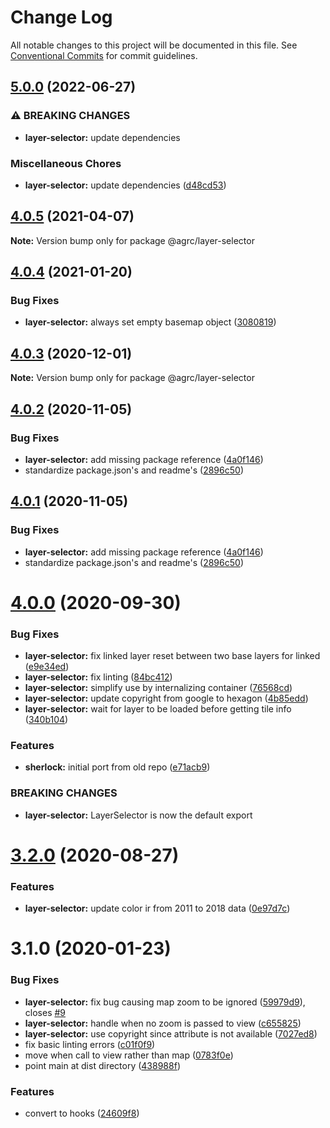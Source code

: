 # Change Log

All notable changes to this project will be documented in this file.
See [Conventional Commits](https://conventionalcommits.org) for commit guidelines.

## [5.0.0](https://github.com/agrc/kitchen-sink/compare/layer-selector-v4.0.5...layer-selector-v5.0.0) (2022-06-27)


### ⚠ BREAKING CHANGES

* **layer-selector:** update dependencies

### Miscellaneous Chores

* **layer-selector:** update dependencies ([d48cd53](https://github.com/agrc/kitchen-sink/commit/d48cd5329239a8c610570bc137e8a46dec3de743))

## [4.0.5](https://github.com/agrc/kitchen-sink/compare/@agrc/layer-selector@4.0.4...@agrc/layer-selector@4.0.5) (2021-04-07)

**Note:** Version bump only for package @agrc/layer-selector

## [4.0.4](https://github.com/agrc/kitchen-sink/compare/@agrc/layer-selector@4.0.3...@agrc/layer-selector@4.0.4) (2021-01-20)

### Bug Fixes

- **layer-selector:** always set empty basemap object ([3080819](https://github.com/agrc/kitchen-sink/commit/3080819e62b822260903adebc61497e68ad2383f))

## [4.0.3](https://github.com/agrc/kitchen-sink/compare/@agrc/layer-selector@4.0.2...@agrc/layer-selector@4.0.3) (2020-12-01)

**Note:** Version bump only for package @agrc/layer-selector

## [4.0.2](https://github.com/agrc/kitchen-sink/compare/@agrc/layer-selector@4.0.0...@agrc/layer-selector@4.0.2) (2020-11-05)

### Bug Fixes

- **layer-selector:** add missing package reference ([4a0f146](https://github.com/agrc/kitchen-sink/commit/4a0f146926152b0da916a7de859c7abfdff7c949))
- standardize package.json's and readme's ([2896c50](https://github.com/agrc/kitchen-sink/commit/2896c5074f397c43945d08d5d66435cc43a1f78a))

## [4.0.1](https://github.com/agrc/kitchen-sink/compare/@agrc/layer-selector@4.0.0...@agrc/layer-selector@4.0.1) (2020-11-05)

### Bug Fixes

- **layer-selector:** add missing package reference ([4a0f146](https://github.com/agrc/kitchen-sink/commit/4a0f146926152b0da916a7de859c7abfdff7c949))
- standardize package.json's and readme's ([2896c50](https://github.com/agrc/kitchen-sink/commit/2896c5074f397c43945d08d5d66435cc43a1f78a))

# [4.0.0](https://github.com/agrc/kitchen-sink/compare/@agrc/layer-selector@3.2.0...@agrc/layer-selector@4.0.0) (2020-09-30)

### Bug Fixes

- **layer-selector:** fix linked layer reset between two base layers for linked ([e9e34ed](https://github.com/agrc/kitchen-sink/commit/e9e34ed1fff12699c87d4f336e56fa0c52ba388e))
- **layer-selector:** fix linting ([84bc412](https://github.com/agrc/kitchen-sink/commit/84bc41256835bf464de3980dbfc533a66de33e13))
- **layer-selector:** simplify use by internalizing container ([76568cd](https://github.com/agrc/kitchen-sink/commit/76568cd55b4cf6c6746257f37c3cf133839d2fd0))
- **layer-selector:** update copyright from google to hexagon ([4b85edd](https://github.com/agrc/kitchen-sink/commit/4b85eddaf5077ec0e49bb7804237a37b982faa99))
- **layer-selector:** wait for layer to be loaded before getting tile info ([340b104](https://github.com/agrc/kitchen-sink/commit/340b104cd360f02cee7cd1d623f7d5545829a908))

### Features

- **sherlock:** initial port from old repo ([e71acb9](https://github.com/agrc/kitchen-sink/commit/e71acb90edf04c6d3f303b50ae9a348440bdfca6))

### BREAKING CHANGES

- **layer-selector:** LayerSelector is now the default export

# [3.2.0](https://github.com/agrc/kitchen-sink/compare/@agrc/layer-selector@3.1.0...@agrc/layer-selector@3.2.0) (2020-08-27)

### Features

- **layer-selector:** update color ir from 2011 to 2018 data ([0e97d7c](https://github.com/agrc/kitchen-sink/commit/0e97d7c6ed7ca6f53490564d90842ddf45614844))

# 3.1.0 (2020-01-23)

### Bug Fixes

- **layer-selector:** fix bug causing map zoom to be ignored ([59979d9](https://github.com/agrc/kitchen-sink/commit/59979d918e998a7135513895e7cdd1c2e58a9c9c)), closes [#9](https://github.com/agrc/kitchen-sink/issues/9)
- **layer-selector:** handle when no zoom is passed to view ([c655825](https://github.com/agrc/kitchen-sink/commit/c655825a0266bc5f3f01d524125e4707fbff0ba6))
- **layer-selector:** use copyright since attribute is not available ([7027ed8](https://github.com/agrc/kitchen-sink/commit/7027ed8c88e55fb530f09f66c363a048a77a91be))
- fix basic linting errors ([c01f0f9](https://github.com/agrc/kitchen-sink/commit/c01f0f98df3cb1be6513f94e69845ec6eca94d56))
- move when call to view rather than map ([0783f0e](https://github.com/agrc/kitchen-sink/commit/0783f0e58fb694a20783f802e70a3f800d94f570))
- point main at dist directory ([438988f](https://github.com/agrc/kitchen-sink/commit/438988f076a6a0a84b57bf9db8c94e03395324d5))

### Features

- convert to hooks ([24609f8](https://github.com/agrc/kitchen-sink/commit/24609f87361c3e2d72a3a5add3a3822bdd9b1165))
